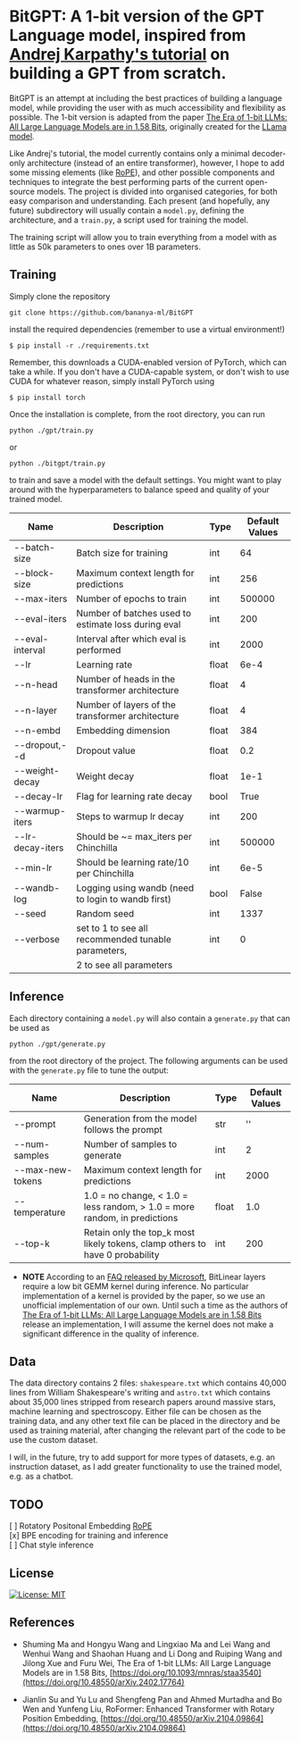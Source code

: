 # BitGPT: A 1-bit version of the GPT Language model, inspired from [Andrej Karpathy's tutorial](https://github.com/karpathy/nanoGPT) on building a GPT from scratch.

BitGPT is an attempt at including the best practices of building a language model, while providing the user with as much accessibility and flexibility as possible. The 1-bit version is adapted from the paper 
[The Era of 1-bit LLMs: All Large Language Models are in 1.58 Bits](https://arxiv.org/abs/2402.17764), originally created for the [LLama model](https://github.com/meta-llama/llama).

Like Andrej's tutorial, the model currently contains only a minimal decoder-only architecture (instead of an entire transformer), however, I hope to add some missing elements (like [RoPE](https://arxiv.org/abs/2104.09864)),
and other possible components and techniques to integrate the best performing parts of the current open-source models. The project is divided into organised categories, for both easy comparison and understanding. Each present (and hopefully, any future)
subdirectory will usually contain a `model.py`, defining the architecture, and a `train.py`, a script used for training the model. 

The training script will allow you to train everything from a model with as little as 50k parameters to ones over 1B parameters. 

## Training

Simply clone the repository

```
git clone https://github.com/bananya-ml/BitGPT
```

install the required dependencies (remember to use a virtual environment!)

```
$ pip install -r ./requirements.txt
```

Remember, this downloads a CUDA-enabled version of PyTorch, which can take a while. If you don't have a CUDA-capable system, or don't wish to use CUDA for whatever reason, simply install PyTorch using

```
$ pip install torch
```

Once the installation is complete, from the root directory, you can run

```
python ./gpt/train.py
```

or

```
python ./bitgpt/train.py
```

to train and save a model with the default settings. You might want to play around with the hyperparameters to balance speed and quality of your trained model.

| Name           | Description                                       |Type  | Default Values |
|----------------|---------------------------------------------------|------|----------------|
|--batch-size    |Batch size for training                            |int   |64              |
|--block-size    |Maximum context length for predictions             |int   |256             |
|--max-iters     |Number of epochs to train                          |int   |500000          |
|--eval-iters    |Number of batches used to estimate loss during eval|int   |200             |
|--eval-interval |Interval after which eval is performed             |int   |2000            |  
|--lr            |Learning rate                                      |float |6e-4            |
|--n-head        |Number of heads in the transformer architecture    |float |4               |
|--n-layer       |Number of layers of the transformer architecture   |float |4               |
|--n-embd        |Embedding dimension                                |float |384             |
|--dropout,--d   |Dropout value                                      |float |0.2             |
|--weight-decay  |Weight decay                                       |float |1e-1            |
|--decay-lr      |Flag for learning rate decay                       |bool  |True            |
|--warmup-iters  |Steps to warmup lr decay                           |int   |200             |
|--lr-decay-iters|Should be ~= max_iters per Chinchilla              |int   |500000          |
|--min-lr        |Should be learning rate/10 per Chinchilla          |int   |6e-5            |
|--wandb-log     |Logging using wandb (need to login to wandb first) |bool  |False           |
|--seed          |Random seed                                        |int   |1337            |
|--verbose       |set to 1 to see all recommended tunable parameters,|int   |0               |
|                |2 to see all parameters                            |      |                |


## Inference

Each directory containing a `model.py` will also contain a `generate.py` that can be used as 

```
python ./gpt/generate.py
```

from the root directory of the project. The following arguments can be used with the `generate.py` file to tune the output:

| Name           | Description                                                                |Type  | Default Values |
|----------------|----------------------------------------------------------------------------|------|----------------|
|--prompt        |Generation from the model follows the prompt                                |str   |''              |
|--num-samples   |Number of samples to generate                                               |int   |2               |
|--max-new-tokens|Maximum context length for predictions                                      |int   |2000            |
|--temperature   |1.0 = no change, < 1.0 = less random, > 1.0 = more random, in predictions   |float |1.0             |
|--top-k         |Retain only the top_k most likely tokens, clamp others to have 0 probability|int   |200             |


+ **NOTE** According to an [FAQ released by Microsoft](https://github.com/microsoft/unilm/blob/master/bitnet/The-Era-of-1-bit-LLMs__Training_Tips_Code_FAQ.pdf), BitLinear layers require a low bit GEMM kernel during inference. No particular implementation of a kernel is provided by the paper, so we use an unofficial implementation of our own. Until such a time as the authors of [The Era of 1-bit LLMs: All Large Language Models are in 1.58 Bits](https://arxiv.org/abs/2402.17764) release an implementation, I will assume the kernel does not make a significant difference in the quality of inference.

## Data

The data directory contains 2 files: `shakespeare.txt` which contains 40,000 lines from William Shakespeare's writing and `astro.txt` which contains about 35,000 lines stripped from research papers around massive stars,
machine learning and spectroscopy. Either file can be chosen as the training data, and any other text file can be placed in the directory and be used as training material, after changing the relevant part of the code
to be use the custom dataset.

I will, in the future, try to add support for more types of datasets, e.g. an instruction dataset, as I add greater functionality to use the trained model, e.g. as a chatbot. 


## TODO

[ ] Rotatory Positonal Embedding [RoPE](https://arxiv.org/abs/2104.09864)\
[x] BPE encoding for training and inference\
[ ] Chat style inference

## License

[![License: MIT](https://img.shields.io/badge/License-MIT-yellow.svg)](https://opensource.org/licenses/MIT)

## References

* <a id="Shuming2024"></a> Shuming Ma and Hongyu Wang and Lingxiao Ma and Lei Wang and Wenhui Wang and Shaohan Huang and Li Dong and Ruiping Wang and Jilong Xue and Furu Wei, The Era of 1-bit LLMs: All Large Language Models are in 1.58 Bits, [https://doi.org/10.1093/mnras/staa3540](https://doi.org/10.48550/arXiv.2402.17764)

* <a id="Jianlin2023"></a> Jianlin Su and Yu Lu and Shengfeng Pan and Ahmed Murtadha and Bo Wen and Yunfeng Liu, RoFormer: Enhanced Transformer with Rotary Position Embedding, [https://doi.org/10.48550/arXiv.2104.09864](https://doi.org/10.48550/arXiv.2104.09864)
